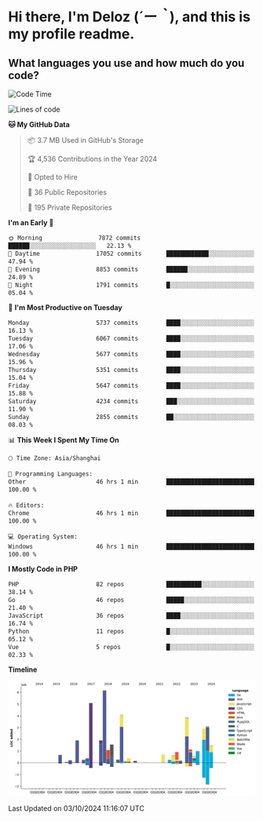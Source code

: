 # **Hi there, I'm Deloz (*´ー｀*), and this is my profile readme.**

## **What languages you use and how much do you code?**

<!--START_SECTION:waka-->
![Code Time](http://img.shields.io/badge/Code%20Time-4%2C760%20hrs%2030%20mins-blue)

![Lines of code](https://img.shields.io/badge/From%20Hello%20World%20I%27ve%20Written-41.1%20million%20lines%20of%20code-blue)

**🐱 My GitHub Data** 

> 📦 3.7 MB Used in GitHub's Storage 
 > 
> 🏆 4,536 Contributions in the Year 2024
 > 
> 💼 Opted to Hire
 > 
> 📜 36 Public Repositories 
 > 
> 🔑 195 Private Repositories 
 > 
**I'm an Early 🐤** 

```text
🌞 Morning                7872 commits        ██████░░░░░░░░░░░░░░░░░░░   22.13 % 
🌆 Daytime                17052 commits       ████████████░░░░░░░░░░░░░   47.94 % 
🌃 Evening                8853 commits        ██████░░░░░░░░░░░░░░░░░░░   24.89 % 
🌙 Night                  1791 commits        █░░░░░░░░░░░░░░░░░░░░░░░░   05.04 % 
```
📅 **I'm Most Productive on Tuesday** 

```text
Monday                   5737 commits        ████░░░░░░░░░░░░░░░░░░░░░   16.13 % 
Tuesday                  6067 commits        ████░░░░░░░░░░░░░░░░░░░░░   17.06 % 
Wednesday                5677 commits        ████░░░░░░░░░░░░░░░░░░░░░   15.96 % 
Thursday                 5351 commits        ████░░░░░░░░░░░░░░░░░░░░░   15.04 % 
Friday                   5647 commits        ████░░░░░░░░░░░░░░░░░░░░░   15.88 % 
Saturday                 4234 commits        ███░░░░░░░░░░░░░░░░░░░░░░   11.90 % 
Sunday                   2855 commits        ██░░░░░░░░░░░░░░░░░░░░░░░   08.03 % 
```


📊 **This Week I Spent My Time On** 

```text
🕑︎ Time Zone: Asia/Shanghai

💬 Programming Languages: 
Other                    46 hrs 1 min        █████████████████████████   100.00 % 

🔥 Editors: 
Chrome                   46 hrs 1 min        █████████████████████████   100.00 % 

💻 Operating System: 
Windows                  46 hrs 1 min        █████████████████████████   100.00 % 
```

**I Mostly Code in PHP** 

```text
PHP                      82 repos            ██████████░░░░░░░░░░░░░░░   38.14 % 
Go                       46 repos            █████░░░░░░░░░░░░░░░░░░░░   21.40 % 
JavaScript               36 repos            ████░░░░░░░░░░░░░░░░░░░░░   16.74 % 
Python                   11 repos            █░░░░░░░░░░░░░░░░░░░░░░░░   05.12 % 
Vue                      5 repos             █░░░░░░░░░░░░░░░░░░░░░░░░   02.33 % 
```



**Timeline**

![Lines of Code chart](https://raw.githubusercontent.com/deloz/deloz/main/assets/bar_graph.png)


 Last Updated on 03/10/2024 11:16:07 UTC
<!--END_SECTION:waka-->
